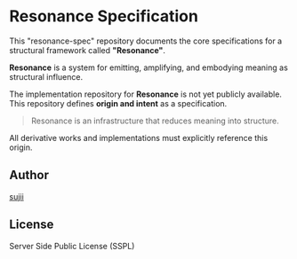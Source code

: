 # Resonance Specification

This "resonance-spec" repository documents the core specifications for a structural framework called **"Resonance"**.

**Resonance** is a system for emitting, amplifying, and embodying meaning as structural influence.

The implementation repository for **Resonance** is not yet publicly available.
This repository defines **origin and intent** as a specification.

> Resonance is an infrastructure that reduces meaning into structure.

All derivative works and implementations must explicitly reference this origin.

## Author

[sujii](https://github.com/sujii)

## License

Server Side Public License (SSPL)
